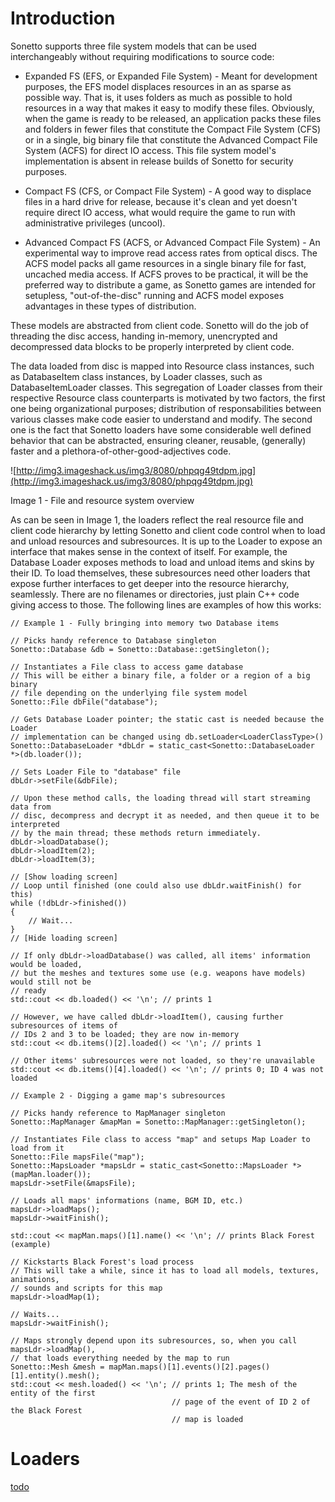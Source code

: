 # Introduction #
Sonetto supports three file system models that can be used interchangeably without requiring modifications to source code:
  * Expanded FS (EFS, or Expanded File System) - Meant for development purposes, the EFS model displaces resources in an as sparse as possible way. That is, it uses folders as much as possible to hold resources in a way that makes it easy to modify these files. Obviously, when the game is ready to be released, an application packs these files and folders in fewer files that constitute the Compact File System (CFS) or in a single, big binary file that constitute the Advanced Compact File System (ACFS) for direct IO access. This file system model's implementation is absent in release builds of Sonetto for security purposes.

  * Compact FS (CFS, or Compact File System) - A good way to displace files in a hard drive for release, because it's clean and yet doesn't require direct IO access, what would require the game to run with administrative privileges (uncool).

  * Advanced Compact FS (ACFS, or Advanced Compact File System) - An experimental way to improve read access rates from optical discs. The ACFS model packs all game resources in a single binary file for fast, uncached media access. If ACFS proves to be practical, it will be the preferred way to distribute a game, as Sonetto games are intended for setupless, "out-of-the-disc" running and ACFS model exposes advantages in these types of distribution.

These models are abstracted from client code. Sonetto will do the job of threading the disc access, handing in-memory, unencrypted and decompressed data blocks to be properly interpreted by client code.

The data loaded from disc is mapped into Resource class instances, such as DatabaseItem class instances, by Loader classes, such as DatabaseItemLoader classes. This segregation of Loader classes from their respective Resource class counterparts is motivated by two factors, the first one being organizational purposes; distribution of responsabilities between various classes make code easier to understand and modify. The second one is the fact that Sonetto loaders have some considerable well defined behavior that can be abstracted, ensuring cleaner, reusable, (generally) faster and a plethora-of-other-good-adjectives code.

![http://img3.imageshack.us/img3/8080/phpqg49tdpm.jpg](http://img3.imageshack.us/img3/8080/phpqg49tdpm.jpg)

Image 1 - File and resource system overview

As can be seen in Image 1, the loaders reflect the real resource file and client code hierarchy by letting Sonetto and client code control when to load and unload resources and subresources. It is up to the Loader to expose an interface that makes sense in the context of itself. For example, the Database Loader exposes methods to load and unload items and skins by their ID. To load themselves, these subresources need other loaders that expose further interfaces to get deeper into the resource hierarchy, seamlessly. There are no filenames or directories, just plain C++ code giving access to those.
The following lines are examples of how this works:
```
// Example 1 - Fully bringing into memory two Database items

// Picks handy reference to Database singleton
Sonetto::Database &db = Sonetto::Database::getSingleton();

// Instantiates a File class to access game database
// This will be either a binary file, a folder or a region of a big binary
// file depending on the underlying file system model
Sonetto::File dbFile("database");

// Gets Database Loader pointer; the static cast is needed because the Loader
// implementation can be changed using db.setLoader<LoaderClassType>()
Sonetto::DatabaseLoader *dbLdr = static_cast<Sonetto::DatabaseLoader *>(db.loader());

// Sets Loader File to "database" file
dbLdr->setFile(&dbFile);

// Upon these method calls, the loading thread will start streaming data from
// disc, decompress and decrypt it as needed, and then queue it to be interpreted
// by the main thread; these methods return immediately.
dbLdr->loadDatabase();
dbLdr->loadItem(2);
dbLdr->loadItem(3);

// [Show loading screen]
// Loop until finished (one could also use dbLdr.waitFinish() for this)
while (!dbLdr->finished())
{
    // Wait...
}
// [Hide loading screen]

// If only dbLdr->loadDatabase() was called, all items' information would be loaded,
// but the meshes and textures some use (e.g. weapons have models) would still not be
// ready
std::cout << db.loaded() << '\n'; // prints 1

// However, we have called dbLdr->loadItem(), causing further subresources of items of
// IDs 2 and 3 to be loaded; they are now in-memory
std::cout << db.items()[2].loaded() << '\n'; // prints 1

// Other items' subresources were not loaded, so they're unavailable
std::cout << db.items()[4].loaded() << '\n'; // prints 0; ID 4 was not loaded
```

```
// Example 2 - Digging a game map's subresources

// Picks handy reference to MapManager singleton
Sonetto::MapManager &mapMan = Sonetto::MapManager::getSingleton();

// Instantiates File class to access "map" and setups Map Loader to load from it
Sonetto::File mapsFile("map");
Sonetto::MapsLoader *mapsLdr = static_cast<Sonetto::MapsLoader *>(mapMan.loader());
mapsLdr->setFile(&mapsFile);

// Loads all maps' informations (name, BGM ID, etc.)
mapsLdr->loadMaps();
mapsLdr->waitFinish();

std::cout << mapMan.maps()[1].name() << '\n'; // prints Black Forest (example)

// Kickstarts Black Forest's load process
// This will take a while, since it has to load all models, textures, animations,
// sounds and scripts for this map
mapsLdr->loadMap(1);

// Waits...
mapsLdr->waitFinish();

// Maps strongly depend upon its subresources, so, when you call mapsLdr->loadMap(),
// that loads everything needed by the map to run
Sonetto::Mesh &mesh = mapMan.maps()[1].events()[2].pages()[1].entity().mesh();
std::cout << mesh.loaded() << '\n'; // prints 1; The mesh of the entity of the first
                                    // page of the event of ID 2 of the Black Forest
                                    // map is loaded
```

# Loaders #
[todo](todo.md)